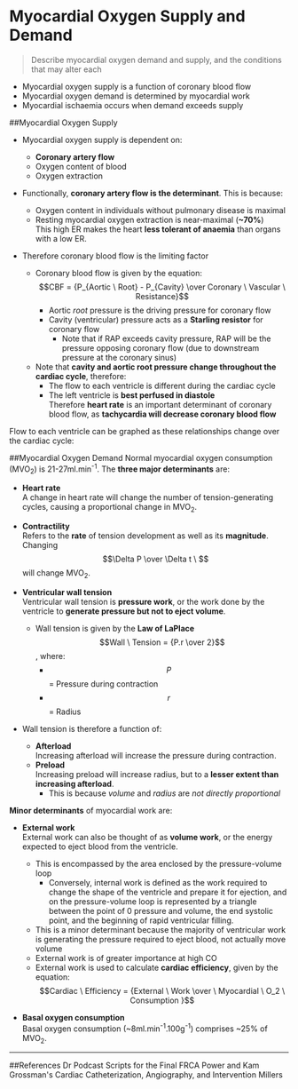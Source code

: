 # Myocardial Oxygen Supply and Demand
> Describe myocardial oxygen demand and supply, and the conditions that may alter each

* Myocardial oxygen supply is a function of coronary blood flow
* Myocardial oxygen demand is determined by myocardial work
* Myocardial ischaemia occurs when demand exceeds supply

##Myocardial Oxygen Supply
* Myocardial oxygen supply is dependent on:
  *  **Coronary artery flow**  
  *  Oxygen content of blood
  *  Oxygen extraction  


* Functionally, **coronary artery flow is the determinant**. This is because:
  * Oxygen content in individuals without pulmonary disease is maximal
  * Resting myocardial oxygen extraction is near-maximal (**~70%**)  
  This high ER makes the heart **less tolerant of anaemia** than organs with a low ER.


* Therefore coronary blood flow is the limiting factor  
  * Coronary blood flow is given by the equation:  
  $$CBF = {P_{Aortic \ Root} - P_{Cavity} \over Coronary \ Vascular \ Resistance}$$
    * Aortic *root* pressure is the driving pressure for coronary flow  
    * Cavity (ventricular) pressure acts as a **Starling resistor** for coronary flow  
      * Note that if RAP exceeds cavity pressure, RAP will be the pressure opposing coronary flow (due to downstream pressure at the coronary sinus)
   * Note that **cavity and aortic root pressure change throughout the cardiac cycle**, therefore:
     * The flow to each ventricle is different during the cardiac cycle
     * The left ventricle is **best perfused in diastole**  
     Therefore **heart rate** is an important determinant of coronary blood flow, as **tachycardia will decrease coronary blood flow**

Flow to each ventricle can be graphed as these relationships change over the cardiac cycle:

<object data="resources\lv-cbf.svg" type="image/svg+xml"></object>

<object data="resources\rv-cbf.svg" type="image/svg+xml"></object>

##Myocardial Oxygen Demand
Normal myocardial oxygen consumption (MVO<sub>2</sub>) is 21-27ml.min<sup>-1</sup>. The **three major determinants** are:
* **Heart rate**  
A change in heart rate will change the number of tension-generating cycles, causing a proportional change in MVO<sub>2</sub>.


* **Contractility**  
Refers to the **rate** of tension development as well as its **magnitude**. Changing $$\Delta P \over \Delta t \ $$ will change MVO<sub>2</sub>.


* **Ventricular wall tension**  
Ventricular wall tension is **pressure work**, or the work done by the ventricle to **generate pressure but not to eject volume**.
  * Wall tension is given by the **Law of LaPlace**  
  $$Wall \ Tension = {P.r \over 2}$$, where:
    * $$P$$ = Pressure during contraction
    * $$r$$ = Radius
 * Wall tension is therefore a function of:
   * **Afterload**  
   Increasing afterload will increase the pressure during contraction.
   * **Preload**  
   Increasing preload will increase radius, but to a **lesser extent than increasing afterload**.
     * This is because *volume* and *radius* are *not directly proportional*


**Minor determinants** of myocardial work are:
* **External work**  
External work can also be thought of as **volume work**, or the energy expected to eject blood from the ventricle.
  * This is encompassed by the area enclosed by the pressure-volume loop
    * Conversely, internal work is defined as the work required to change the shape of the ventricle and prepare it for ejection, and on the pressure-volume loop is represented by a triangle between the point of 0 pressure and volume, the end systolic point, and the beginning of rapid ventricular filling.
  * This is a minor determinant because the majority of ventricular work is generating the pressure required to eject blood, not actually move volume
  * External work is of greater importance at high CO
  * External work is used to calculate **cardiac efficiency**, given by the equation:  
  $$Cardiac \ Efficiency = {External \ Work \over \ Myocardial \ O_2 \ Consumption }$$

* **Basal oxygen consumption**   
Basal oxygen consumption (~8ml.min<sup>-1</sup>.100g<sup>-1</sup>) comprises ~25% of MVO<sub>2</sub>.

---
##References
Dr Podcast Scripts for the Final FRCA
Power and Kam
Grossman's Cardiac Catheterization, Angiography, and Intervention
Millers